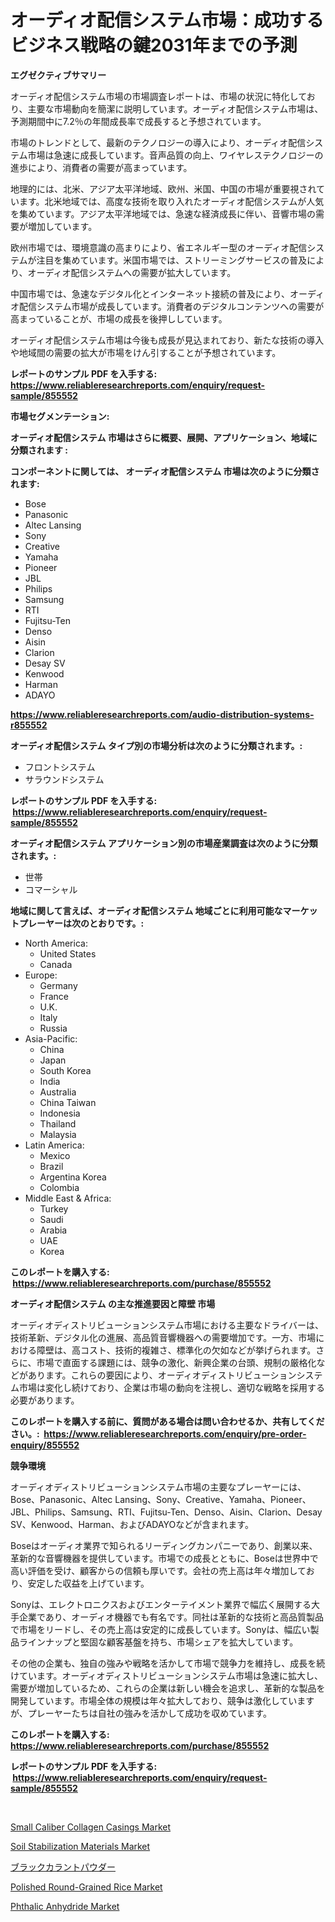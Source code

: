 <p><h1>オーディオ配信システム市場：成功するビジネス戦略の鍵2031年までの予測</h1></p><p><strong>エグゼクティブサマリー</strong></p>
<p><p>オーディオ配信システム市場の市場調査レポートは、市場の状況に特化しており、主要な市場動向を簡潔に説明しています。オーディオ配信システム市場は、予測期間中に7.2％の年間成長率で成長すると予想されています。 </p><p>市場のトレンドとして、最新のテクノロジーの導入により、オーディオ配信システム市場は急速に成長しています。音声品質の向上、ワイヤレステクノロジーの進歩により、消費者の需要が高まっています。</p><p>地理的には、北米、アジア太平洋地域、欧州、米国、中国の市場が重要視されています。北米地域では、高度な技術を取り入れたオーディオ配信システムが人気を集めています。アジア太平洋地域では、急速な経済成長に伴い、音響市場の需要が増加しています。</p><p>欧州市場では、環境意識の高まりにより、省エネルギー型のオーディオ配信システムが注目を集めています。米国市場では、ストリーミングサービスの普及により、オーディオ配信システムへの需要が拡大しています。</p><p>中国市場では、急速なデジタル化とインターネット接続の普及により、オーディオ配信システム市場が成長しています。消費者のデジタルコンテンツへの需要が高まっていることが、市場の成長を後押ししています。</p><p>オーディオ配信システム市場は今後も成長が見込まれており、新たな技術の導入や地域間の需要の拡大が市場をけん引することが予想されています。</p></p>
<p><strong>レポートのサンプル PDF を入手する: <a href="https://www.reliableresearchreports.com/enquiry/request-sample/855552">https://www.reliableresearchreports.com/enquiry/request-sample/855552</a></strong></p>
<p><strong>市場セグメンテーション:</strong></p>
<p><strong> オーディオ配信システム 市場はさらに概要、展開、アプリケーション、地域に分類されます :</strong></p>
<p><strong>コンポーネントに関しては、 オーディオ配信システム 市場は次のように分類されます: &nbsp;</strong></p>
<p><ul><li>Bose</li><li>Panasonic</li><li>Altec Lansing</li><li>Sony</li><li>Creative</li><li>Yamaha</li><li>Pioneer</li><li>JBL</li><li>Philips</li><li>Samsung</li><li>RTI</li><li>Fujitsu-Ten</li><li>Denso</li><li>Aisin</li><li>Clarion</li><li>Desay SV</li><li>Kenwood</li><li>Harman</li><li>ADAYO</li></ul></p>
<p><strong><a href="https://www.reliableresearchreports.com/audio-distribution-systems-r855552">https://www.reliableresearchreports.com/audio-distribution-systems-r855552</a></strong></p>
<p><strong> オーディオ配信システム タイプ別の市場分析は次のように分類されます。:</strong></p>
<p><ul><li>フロントシステム</li><li>サラウンドシステム</li></ul></p>
<p><strong>レポートのサンプル PDF を入手する: &nbsp;<a href="https://www.reliableresearchreports.com/enquiry/request-sample/855552">https://www.reliableresearchreports.com/enquiry/request-sample/855552</a></strong></p>
<p><strong> オーディオ配信システム アプリケーション別の市場産業調査は次のように分類されます。:</strong></p>
<p><ul><li>世帯</li><li>コマーシャル</li></ul></p>
<p><strong>地域に関して言えば、オーディオ配信システム 地域ごとに利用可能なマーケットプレーヤーは次のとおりです。:</strong></p>
<p><ul>
    <li>
        North America:
        <ul>
            <li>United States</li>
            <li>Canada</li>
        </ul>
    </li>
    <li>
        Europe:
        <ul>
            <li>Germany</li>
            <li>France</li>
            <li>U.K.</li>
            <li>Italy</li>
            <li>Russia</li>
        </ul>
    </li>
    <li>
        Asia-Pacific:
        <ul>
            <li>China</li>
            <li>Japan</li>
            <li>South Korea</li>
            <li>India</li>
            <li>Australia</li>
            <li>China Taiwan</li>
            <li>Indonesia</li>
            <li>Thailand</li>
            <li>Malaysia</li>
        </ul>
    </li>
    <li>
        Latin America:
        <ul>
            <li>Mexico</li>
            <li>Brazil</li>
            <li>Argentina Korea</li>
            <li>Colombia</li>
        </ul>
    </li>
    <li>
        Middle East & Africa:
        <ul>
            <li>Turkey</li>
            <li>Saudi</li>
            <li>Arabia</li>
            <li>UAE</li>
            <li>Korea</li>
        </ul>
    </li>
    </ul></p>
<p><strong>このレポートを購入する: &nbsp;<a href="https://www.reliableresearchreports.com/purchase/855552">https://www.reliableresearchreports.com/purchase/855552</a></strong></p>
<p><strong>オーディオ配信システム の主な推進要因と障壁 市場</strong></p>
<p><p>オーディオディストリビューションシステム市場における主要なドライバーは、技術革新、デジタル化の進展、高品質音響機器への需要増加です。一方、市場における障壁は、高コスト、技術的複雑さ、標準化の欠如などが挙げられます。さらに、市場で直面する課題には、競争の激化、新興企業の台頭、規制の厳格化などがあります。これらの要因により、オーディオディストリビューションシステム市場は変化し続けており、企業は市場の動向を注視し、適切な戦略を採用する必要があります。</p></p>
<p><strong>このレポートを購入する前に、質問がある場合は問い合わせるか、共有してください。:&nbsp; <a href="https://www.reliableresearchreports.com/enquiry/pre-order-enquiry/855552">https://www.reliableresearchreports.com/enquiry/pre-order-enquiry/855552</a></strong></p>
<p><strong>競争環境</strong></p>
<p><p>オーディオディストリビューションシステム市場の主要なプレーヤーには、Bose、Panasonic、Altec Lansing、Sony、Creative、Yamaha、Pioneer、JBL、Philips、Samsung、RTI、Fujitsu-Ten、Denso、Aisin、Clarion、Desay SV、Kenwood、Harman、およびADAYOなどが含まれます。</p><p>Boseはオーディオ業界で知られるリーディングカンパニーであり、創業以来、革新的な音響機器を提供しています。市場での成長とともに、Boseは世界中で高い評価を受け、顧客からの信頼も厚いです。会社の売上高は年々増加しており、安定した収益を上げています。</p><p>Sonyは、エレクトロニクスおよびエンターテイメント業界で幅広く展開する大手企業であり、オーディオ機器でも有名です。同社は革新的な技術と高品質製品で市場をリードし、その売上高は安定的に成長しています。Sonyは、幅広い製品ラインナップと堅固な顧客基盤を持ち、市場シェアを拡大しています。</p><p>その他の企業も、独自の強みや戦略を活かして市場で競争力を維持し、成長を続けています。オーディオディストリビューションシステム市場は急速に拡大し、需要が増加しているため、これらの企業は新しい機会を追求し、革新的な製品を開発しています。市場全体の規模は年々拡大しており、競争は激化していますが、プレーヤーたちは自社の強みを活かして成功を収めています。</p></p>
<p><strong>このレポートを購入する: &nbsp; <a href="https://www.reliableresearchreports.com/purchase/855552">https://www.reliableresearchreports.com/purchase/855552</a></strong></p>
<p><strong>レポートのサンプル PDF を入手する: &nbsp;<a href="https://www.reliableresearchreports.com/enquiry/request-sample/855552">https://www.reliableresearchreports.com/enquiry/request-sample/855552</a></strong><strong></strong></p>
<p>&nbsp;</p>
<p><p><a href="https://github.com/mharielmesa/Market-Research-Report-List-2/blob/main/small-caliber-collagen-casings-market.md">Small Caliber Collagen Casings Market</a></p><p><a href="https://issuu.com/reportprime-2/docs/soil-stabilization-materials-market-size-2030.pptx">Soil Stabilization Materials Market</a></p><p><a href="https://github.com/dandier2003/Market-Research-Report-List-1/blob/main/661550919731.md">ブラックカラントパウダー</a></p><p><a href="https://github.com/dringals/Market-Research-Report-List-3/blob/main/polished-round-grained-rice-market.md">Polished Round-Grained Rice Market</a></p><p><a href="https://issuu.com/reportprime-2/docs/phthalic-anhydride-market-size-2030.pptx">Phthalic Anhydride Market</a></p></p>